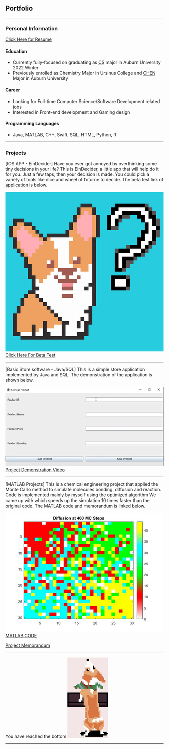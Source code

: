 ## Portfolio

---
### Personal Information
<a href="https://docs.google.com/document/d/1VNGgvt5y0JUfwl7vTFYej8uUigFgF54y/edit?usp=sharing&ouid=106513498366773797958&rtpof=true&sd=true">Click Here for Resume</a>

#### Education
- Currently fully-focused on graduating as <abbr title= "Computer Science">CS</abbr> major in Auburn University 2022 Winter
- Previously enrolled as Chemistry Major in Ursinus College and <abbr title= "Chemical Engieerning">CHEN</abbr> Major in Auburn University
 
#### Career
- Looking for Full-time Computer Science/Software Development related jobs
- Interested in Front-end development and Gaming design

#### Programming Languages
- Java, MATLAB, C++, Swift, SQL, HTML, Python, R


---

### Projects

[IOS APP - EinDecider]
Have you ever got annoyed by overthinking some tiny decisions in your life?
This is EinDecider, a little app that will help do it for you.
Just a few taps, then your decision is made.
You could pick a variety of tools like dice and wheel of foturne to decide.
The beta test link of application is below.

<img src="images/Selection.png"/>
<a href="http://testflight.apple.com/join/7jpiiCaV">Click Here For Beta Test</a>

---
[Basic Store software - Java/SQL]
This is a simple store application implemented by Java and SQL.
The demonstration of the application is shown below.

<img src="images/projectscreenshot.png"/>
<a href="https://youtu.be/6gTvhO-yf8A">Project Demonstration Video</a>


---
[MATLAB Projects]
This is a chemical engineering project that applied the Monte Carlo method 
to simulate molecules bonding, diffusion and reaction.
Code is implemented mainly by myself using the optimized algorithm 
We came up with which speeds up the simulation 10 times faster than the original code.
The MATLAB code and memorandum is linked below.

<img src="images/project2 mc400.png"/>
<a href="https://drive.google.com/file/d/1KQZWLTnoYie4cceFBCERvQxVZdjsGuG_/view?usp=sharing">MATLAB CODE</a>

<a href="https://drive.google.com/file/d/185TY-MZDcOt2dn_rTamlDS2knvcWF_TE/view?usp=sharing">Project Memorandum</a>

---
You have reached the bottom
<img src="images/Ein3.png"/>

---
